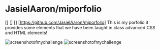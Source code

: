 # JasielAaron/miporfolio

[<linktodeployedapplication>] []
[<linktogitgub>] [https://github.com/JasielAaron/miporfolio]
This is my porfolio it provides some elements that we have been taught in class advanced CSS and HTML elements! 

![screenshotofmychallenge](Screenshot%202024-01-08%20at%209.43.59 PM.png)
![screenshotofmychallenge](Screenshot%202024-01-08%20at%209.46.06 PM.png)


